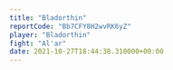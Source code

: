 ```yaml
---
title: "Bladorthin"
reportCode: "Bb7CFY8H2wvRK6yZ"
player: "Bladorthin"
fight: "Al'ar"
date: 2021-10-27T18:44:38.310000+00:00
---
```

